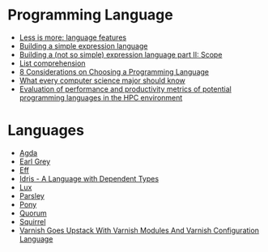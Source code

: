 Programming Language
====================
* [Less is more: language features](http://blog.ploeh.dk/2015/04/13/less-is-more-language-features/)
* [Building a simple expression language](https://code.mixpanel.com/2015/02/24/building-a-simple-expression-language/)
* [Building a (not so simple) expression language part II: Scope](https://code.mixpanel.com/2015/04/28/building-a-not-so-simple-expression-language/)
* [List comprehension](http://en.wikipedia.org/w/index.php?title=List_comprehension&printable=yes)
* [8 Considerations on Choosing a Programming Language](http://www.scala-academy.com/blog/8-considerations-on-choosing-a-programming-language)
* [What every computer science major should know](http://matt.might.net/articles/what-cs-majors-should-know/)
* [Evaluation of performance and productivity metrics of potential programming languages in the HPC environment](http://octarineparrot.com/assets/mrfloya-thesis-ba.pdf)

# Languages
* [Agda](http://learnyouanagda.liamoc.net/)
* [Earl Grey](http://breuleux.github.io/earl-grey/)
* [Eff](http://www.eff-lang.org/)
* [Idris - A Language with Dependent Types](http://www.idris-lang.org/)
* [Lux](https://github.com/LuxLang/lux)
* [Parsley](https://github.com/fizx/parsley/wiki)
* [Pony](http://ponylang.org/)
* [Quorum](http://www.quorumlanguage.com/)
* [Squirrel](http://squirrel-lang.org/)
* [Varnish Goes Upstack With Varnish Modules And Varnish Configuration Language](http://highscalability.com/blog/2015/5/6/varnish-goes-upstack-with-varnish-modules-and-varnish-config.html)
